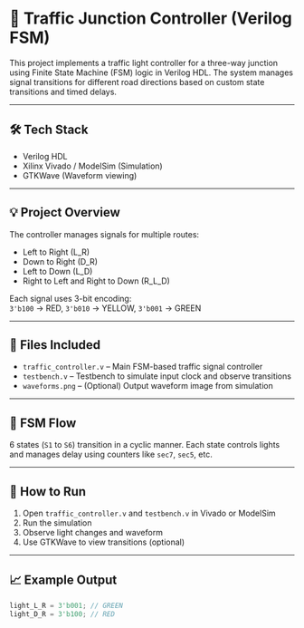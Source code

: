 # 🚦 Traffic Junction Controller (Verilog FSM)

This project implements a traffic light controller for a three-way junction using Finite State Machine (FSM) logic in Verilog HDL. The system manages signal transitions for different road directions based on custom state transitions and timed delays.

---

## 🛠 Tech Stack
- Verilog HDL
- Xilinx Vivado / ModelSim (Simulation)
- GTKWave (Waveform viewing)

---

## 💡 Project Overview

The controller manages signals for multiple routes:
- Left to Right (L_R)
- Down to Right (D_R)
- Left to Down (L_D)
- Right to Left and Right to Down (R_L_D)

Each signal uses 3-bit encoding:  
`3'b100` → RED, `3'b010` → YELLOW, `3'b001` → GREEN

---

## 📂 Files Included
- `traffic_controller.v` – Main FSM-based traffic signal controller
- `testbench.v` – Testbench to simulate input clock and observe transitions
- `waveforms.png` – (Optional) Output waveform image from simulation

---

## 🔁 FSM Flow

6 states (`S1` to `S6`) transition in a cyclic manner. Each state controls lights and manages delay using counters like `sec7`, `sec5`, etc.

---

## 🚀 How to Run

1. Open `traffic_controller.v` and `testbench.v` in Vivado or ModelSim  
2. Run the simulation  
3. Observe light changes and waveform  
4. Use GTKWave to view transitions (optional)

---

## 📈 Example Output

```verilog
light_L_R = 3'b001; // GREEN
light_D_R = 3'b100; // RED

